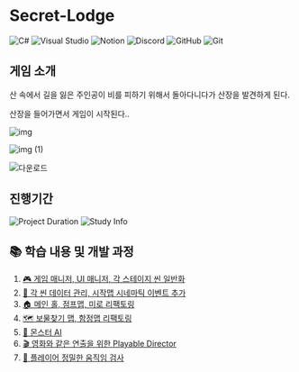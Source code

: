 # Secret-Lodge

![C#](https://img.shields.io/badge/c%20sharp-512bd4?style=for-the-badge&logo=csharp&logoColor=white) ![Visual Studio](https://img.shields.io/badge/visual%20studio-5c2d91?style=for-the-badge&logo=visualstudio&logoColor=white) ![Notion](https://img.shields.io/badge/notion-000000?style=for-the-badge&logo=notion&logoColor=white) ![Discord](https://img.shields.io/badge/discord-5865f2?style=for-the-badge&logo=discord&logoColor=white) ![GitHub](https://img.shields.io/badge/github-181717?style=for-the-badge&logo=github&logoColor=white) ![Git](https://img.shields.io/badge/git-F05032?style=for-the-badge&logo=git&logoColor=white)

## 게임 소개

산 속에서 길을 잃은 주인공이 비를 피하기 위해서 돌아다니다가 산장을 발견하게 된다.

산장을 들어가면서 게임이 시작된다..

![img](https://github.com/user-attachments/assets/0294245b-efb1-4ca5-bf60-c20bc10fedd1)

![img (1)](https://github.com/user-attachments/assets/f011b9e0-ee34-4488-9900-612d7f4b09f6)

![다운로드](https://github.com/user-attachments/assets/0dd5f981-d8ac-4e86-ab4d-dcf54716f069)



## 진행기간 

![Project Duration](https://img.shields.io/badge/Project%20Duration-2022.09%20~%202022.12-brightgreen?style=for-the-badge&logo=clockify&logoColor=white)
![Study Info](https://img.shields.io/badge/Personal%20Study-2023.09%20~%202024.03-blueviolet?style=for-the-badge&logo=bookstack&logoColor=white)

## 📚 학습 내용 및 개발 과정

1. [🎮 게임 매니저, UI 매니저, 각 스테이지 씬 일반화](https://sunwo777.tistory.com/38)
2. [💾 각 씬 데이터 관리, 시작맵 시네마틱 이벤트 추가](https://sunwo777.tistory.com/39)
3. [🏠 메인 홀, 점프맵, 미로 리팩토링](https://sunwo777.tistory.com/40)
4. [🗺️ 보물찾기 맵, 함정맵 리팩토링](https://sunwo777.tistory.com/44)
5. [🤖 몬스터 AI](https://sunwo777.tistory.com/41)
6. [🎬 영화와 같은 연출을 위한 Playable Director](https://sunwo777.tistory.com/42)
7. [🏃 플레이어 정밀한 움직임 검사](https://sunwo777.tistory.com/45)

